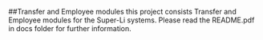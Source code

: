 ##Transfer and Employee modules
this project consists Transfer and Employee modules for the Super-Li systems. Please read the README.pdf in docs folder for further information.
